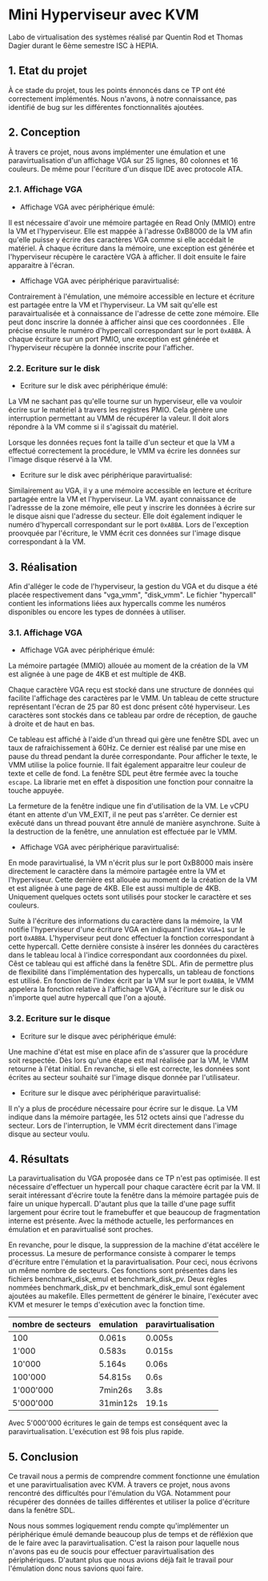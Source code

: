 # Mini Hyperviseur avec KVM

Labo de virtualisation des systèmes réalisé par Quentin Rod et Thomas Dagier durant le 6ème semestre ISC à HEPIA.

## 1. Etat du projet

À ce stade du projet, tous les points énnoncés dans ce TP ont été correctement implémentés. Nous n'avons, à notre connaissance, pas identifié de bug sur les différentes fonctionnalités ajoutées.

## 2. Conception

À travers ce projet, nous avons implémenter une émulation et une paravirtualisation d'un affichage VGA sur 25 lignes, 80 colonnes et 16 couleurs. De même pour l'écriture d'un disque IDE avec protocole ATA.

### 2.1. Affichage VGA

- Affichage VGA avec périphérique émulé:

Il est nécessaire d'avoir une mémoire partagée en Read Only (MMIO) entre la VM et l'hyperviseur. Elle est mappée à l'adresse 0xB8000 de la VM afin qu'elle puisse y écrire des caractères VGA comme si elle accédait le matériel. À chaque écriture dans la mémoire, une exception est générée et l'hyperviseur récupère le caractère VGA à afficher. Il doit ensuite le faire apparaitre à l'écran.

- Affichage VGA avec périphérique paravirtualisé:

Contrairement à l'émulation, une mémoire accessible en lecture et écriture est partagée entre la VM et l'hyperviseur. La VM sait qu'elle est paravairtualisée et à connaissance de l'adresse de cette zone mémoire. Elle peut donc inscrire la donnée à afficher ainsi que ces coordonnées . Elle précise ensuite le numéro d'hypercall correspondant sur le port `0xABBA`. À chaque écriture sur un port PMIO, une exception est générée et l'hyperviseur récupère la donnée inscrite pour l'afficher.

### 2.2. Ecriture sur le disk

- Ecriture sur le disk avec périphérique émulé:

La VM ne sachant pas qu'elle tourne sur un hyperviseur, elle va vouloir écrire sur le matériel à travers les registres PMIO. Cela génère une interruption permettant au VMM de récupérer la valeur. Il doit alors répondre à la VM comme si il s'agissait du matériel.

Lorsque les données reçues font la taille d'un secteur et que la VM a effectué correctement la procédure, le VMM va écrire les données sur l'image disque réservé à la VM.

- Ecriture sur le disk avec périphérique paravirtualisé:

Similairement au VGA, il y a une mémoire accessible en lecture et écriture partagée entre la VM et l'hyperviseur. La VM. ayant connaissance de l'adressse de la zone mémoire, elle peut y inscrire les données à écrire sur le disque aisni que l'adresse du secteur. Elle doit également indiquer le numéro d'hypercall correspondant sur le port `0xABBA`. Lors de l'exception proovquée par l'écriture, le VMM écrit ces données sur l'image disque correspondant à la VM.

## 3. Réalisation

Afin d'alléger le code de l'hyperviseur, la gestion du VGA et du disque a été placée respectivement dans "vga_vmm", "disk_vmm". Le fichier "hypercall" contient les informations liées aux hypercalls comme les numéros disponibles ou encore les types de données à utiliser.

### 3.1. Affichage VGA

- Affichage VGA avec périphérique émulé:

La mémoire partagée (MMIO) allouée au moment de la création de la VM est alignée à une page de 4KB et est multiple de 4KB.

Chaque caractère VGA reçu est stocké dans une structure de données qui facilite l'affichage des caractères par le VMM. Un tableau de cette structure représentant l'écran de 25 par 80 est donc présent côté hyperviseur. Les caractères sont stockés dans ce tableau par ordre de réception, de gauche à droite et de haut en bas.

Ce tableau est affiché à l'aide d'un thread qui gère une fenêtre SDL avec un taux de rafraichissement à 60Hz. Ce dernier est réalisé par une mise en pause du thread pendant la durée correspondante. Pour afficher le texte, le VMM utilise la police fournie. Il fait également apparaitre leur couleur de texte et celle de fond. La fenêtre SDL peut être fermée avec la touche `escape`. La librarie met en effet à disposition une fonction pour connaitre la touche appuyée.

La fermeture de la fenêtre indique une fin d'utilisation de la VM. Le vCPU étant en attente d'un VM_EXIT, il ne peut pas s'arrêter. Ce dernier est exêcuté dans un thread pouvant être annulé de manière asynchrone. Suite à la destruction de la fenêtre, une annulation est effectuée par le VMM.


- Affichage VGA avec périphérique paravirtualisé:

En mode paravirtualisé, la VM n'écrit plus sur le port 0xB8000 mais insère directement le caractère dans la mémoire partagée entre la VM et l'hyperviseur. Cette dernière est allouée au moment de la création de la VM et est alignée à une page de 4KB. Elle est aussi multiple de 4KB. Uniquement quelques octets sont utilisés pour stocker le caractère et ses couleurs.

Suite à l'écriture des informations du caractère dans la mémoire, la VM notifie l'hyperviseur d'une écriture VGA en indiquant l'index `VGA=1` sur le port `0xABBA`. L'hyperviseur peut donc effectuer la fonction correspondant à cette hypercall. Cette dernière consiste à insérer les données du caractères dans le tableau local à l'indice correspondant aux coordonnées du pixel. Cêst ce tableau qui est affiché dans la fenêtre SDL. Afin de permettre plus de flexibilité dans l'implémentation des hypercalls, un tableau de fonctions est utilisé. En fonction de l'index écrit par la VM sur le port `0xABBA`, le VMM appelera la fonction relative à l'affichage VGA, à l'écriture sur le disk ou n'importe quel autre hypercall que l'on a ajouté.

### 3.2. Ecriture sur le disque

- Ecriture sur le disque avec périphérique émulé:

Une machine d'état est mise en place afin de s'assurer que la procédure soit respectée. Dès lors qu'une étape est mal réalisée par la VM, le VMM retourne à l'état initial. En revanche, si elle est correcte, les données sont écrites au secteur souhaité sur l'image disque donnée par l'utilisateur.

- Ecriture sur le disque avec périphérique paravirtualisé:

Il n'y a plus de procédure nécessaire pour écrire sur le disque. La VM indique dans la mémoire partagée, les 512 octets ainsi que l'adresse du secteur. Lors de l'interruption, le VMM écrit directement dans l'image disque au secteur voulu.

## 4. Résultats

La paravirtualisation du VGA proposée dans ce TP n'est pas optimisée. Il est nécessaire d'effectuer un hypercall pour chaque caractère écrit par la VM. Il serait intéressant d'écrire toute la fenêtre dans la mémoire partagée puis de faire un unique hypercall. D'autant plus que la taille d'une page suffit largement pour écrire tout le framebuffer et que beaucoup de fragmentation interne est présente. Avec la méthode actuelle, les performances en émulation et en paravirtualisé sont proches.

En revanche, pour le disque, la suppression de la machine d'état accélère le processus. La mesure de performance consiste à comparer le temps d'écriture entre l'émulation et la paravirtualisation. Pour ceci, nous écrivons un même nombre de secteurs. Ces fonctions sont présentes dans les fichiers benchmark_disk_emul et benchmark_disk_pv. Deux règles nommées benchmark_disk_pv et benchmark_disk_emul sont également ajoutées au makefile. Elles permettent de générer le binaire, l'exécuter avec KVM et mesurer le temps d'exécution avec la fonction time.

| nombre de secteurs | emulation | paravirtualisation |
| ------------------ | --------- | ------------------ |
| 100                | 0.061s    | 0.005s             |
| 1'000              | 0.583s    | 0.015s             |
| 10'000             | 5.164s    | 0.06s              |
| 100'000            | 54.815s   | 0.6s               |
| 1'000'000          | 7min26s   | 3.8s               |
| 5'000'000          | 31min12s  | 19.1s              |

Avec 5'000'000 écritures le gain de temps est conséquent avec la paravirtualisation. L'exécution est 98 fois plus rapide. 

## 5. Conclusion

Ce travail nous a permis de comprendre comment fonctionne une émulation et une paravirtualisation avec KVM. À travers ce projet, nous avons rencontré des difficultés pour l'émulation du VGA. Notamment pour récupérer des données de tailles différentes et utiliser la police d'écriture dans la fenêtre SDL.

Nous nous sommes logiquement rendu compte qu'implémenter un périphérique émulé demande beaucoup plus de temps et de réfléxion que de le faire avec la paravirtualisation. C'est la raison pour laquelle nous n'avons pas eu de soucis pour effectuer paravirtualisation des périphériques. D'autant plus que nous avions déjà fait le travail pour l'émulation donc nous savions quoi faire.
